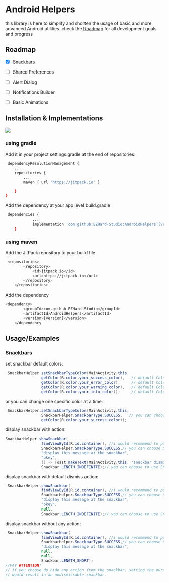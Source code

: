 
# Android Helpers

this library is here to simplify and shorten the usage of basic and more advanced Android utilities. check the [Roadmap](#Roadmap) for all development goals and progress



## Roadmap

- [x]  [Snackbars](#Snackbars)
- [ ]  Shared Preferences
- [ ]  Alert Dialog
- [ ]  Notifications Builder
- [ ]  Basic Animations


## Installation & Implementations
  [![](https://jitpack.io/v/EZHard-Studio/AndroidHelpers.svg)](https://jitpack.io/#EZHard-Studio/AndroidHelpers)

### using gradle
Add it in your project settings.gradle at the end of repositories:
```bash
 dependencyResolutionManagement {
    ...
    repositories {
        ...
        maven { url 'https://jitpack.io' }

    }
}
```
 Add the dependency at your app level build.gradle
```bash
 dependencies {
            ...
	        implementation 'com.github.EZHard-Studio:AndroidHelpers:[version]'
	}
```

### using maven
Add the JitPack repository to your build file
```bash
 <repositories>
		<repository>
		    <id>jitpack.io</id>
		    <url>https://jitpack.io</url>
		</repository>
	</repositories>
```
Add the dependency
```bash
<dependency>
	    <groupId>com.github.EZHard-Studio</groupId>
	    <artifactId>AndroidHelpers</artifactId>
	    <version>[version]</version>
	</dependency
```
## Usage/Examples

### Snackbars
set snackbar default colors:
```java
 SnackbarHelper.setSnackbarTypeColor(MainActivity.this,
                getColor(R.color.your_success_color),   // default Color.GREEN
                getColor(R.color.your_error_color),     // default Color.RED
                getColor(R.color.your_warning_color),   // default Color.YELLOW
                getColor(R.color.your_info_color));     // default Color.BLUE
```
or you can change one specific color at a time:
```java
 SnackbarHelper.setSnackbarTypeColor(MainActivity.this,
                SnackbarHelper.SnackbarType.SUCCESS,   // you can choose SUCSESS, ERROR, WARNING or INFO.
                getColor(R.color.your_success_color));
```
display snackbar with action:
```java
SnackbarHelper.showSnackbar(
                findViewById(R.id.container), //i would recommend to pass on the root view of the layout.
                SnackbarHelper.SnackbarType.SUCCESS,// you can choose SUCSESS, ERROR, WARNING or INFO.
                "display this message at the snackbar",
                "okey",
                () -> Toast.makeText(MainActivity.this, "snackbar dismissed", Toast.LENGTH_SHORT).show(),
                Snackbar.LENGTH_INDEFINITE);// you can choose to use Snackbar default durations, or just put the value to display in milliseconds
```
display snackbar with default dismiss action:
```java
 SnackbarHelper.showSnackbar(
                findViewById(R.id.container), //i would recommend to pass on the root view of the layout.
                SnackbarHelper.SnackbarType.SUCCESS,// you can choose SUCSESS, ERROR, WARNING or INFO.
                "display this message at the snackbar",
                "okey",
                null,
                Snackbar.LENGTH_INDEFINITE);// you can choose to use Snackbar default durations, or just put the value to display in milliseconds
```
display snackbar without any action: 
```java
 SnackbarHelper.showSnackbar(
                findViewById(R.id.container), //i would recommend to pass on the root view of the layout.
                SnackbarHelper.SnackbarType.SUCCESS,// you can choose SUCSESS, ERROR, WARNING or INFO.
                "display this message at the snackbar",
                null,
                null,
                Snackbar.LENGTH_SHORT);
//PAY ATTENTION!
// if you choose do hide any action from the snackbar. setting the duration to LENGTH_INDEFINITE
// would result in an undismissable snackbar.
``` 


